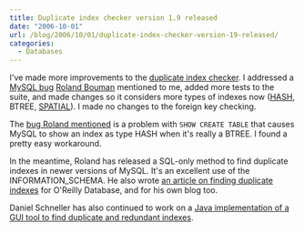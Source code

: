 ```yaml
---
title: Duplicate index checker version 1.9 released
date: "2006-10-01"
url: /blog/2006/10/01/duplicate-index-checker-version-19-released/
categories:
  - Databases
---
```

I've made more improvements to the [duplicate index checker](/duplicate-index-checker/). I addressed a [MySQL bug](http://bugs.mysql.com/bug.php?id=22632) [Roland Bouman](http://rpbouman.blogspot.com/) mentioned to me, added more tests to the suite, and made changes so it considers more types of indexes now ([HASH](http://dev.mysql.com/doc/refman/5.0/en/create-index.html), BTREE, [SPATIAL](http://dev.mysql.com/doc/refman/5.0/en/creating-spatial-indexes.html)). I made no changes to the foreign key checking.

The [bug Roland mentioned](http://bugs.mysql.com/bug.php?id=22632) is a problem with `SHOW CREATE TABLE` that causes MySQL to show an index as type HASH when it's really a BTREE. I found a pretty easy workaround.

In the meantime, Roland has released a SQL-only method to find duplicate indexes in newer versions of MySQL. It's an excellent use of the INFORMATION_SCHEMA. He also wrote [an article on finding duplicate indexes](http://www.oreillynet.com/databases/blog/2006/09/_finding_redundant_indexes_usi.html) for O'Reilly Database, and for his own blog too.

Daniel Schneller has also continued to work on a [Java implementation of a GUI tool to find duplicate and redundant indexes](http://mysql-index-analyzer.blogspot.com/).


